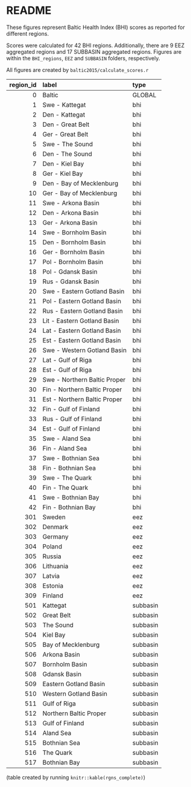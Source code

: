 # README

These figures represent Baltic Health Index (BHI) scores as reported for different regions. 

Scores were calculated for 42 BHI regions. Additionally, there are 9 EEZ aggregated regions and 17 SUBBASIN aggregated regions. Figures are within the `BHI_regions`, `EEZ` and `SUBBASIN` folders, respectively.

All figures are created by `baltic2015/calculate_scores.r`


| region_id|label                        |type     |
|---------:|:----------------------------|:--------|
|         0|Baltic                       |GLOBAL   |
|         1|Swe - Kattegat               |bhi      |
|         2|Den - Kattegat               |bhi      |
|         3|Den - Great Belt             |bhi      |
|         4|Ger - Great Belt             |bhi      |
|         5|Swe - The Sound              |bhi      |
|         6|Den - The Sound              |bhi      |
|         7|Den - Kiel Bay               |bhi      |
|         8|Ger - Kiel Bay               |bhi      |
|         9|Den - Bay of Mecklenburg     |bhi      |
|        10|Ger - Bay of Mecklenburg     |bhi      |
|        11|Swe - Arkona Basin           |bhi      |
|        12|Den - Arkona Basin           |bhi      |
|        13|Ger - Arkona Basin           |bhi      |
|        14|Swe - Bornholm Basin         |bhi      |
|        15|Den - Bornholm Basin         |bhi      |
|        16|Ger - Bornholm Basin         |bhi      |
|        17|Pol - Bornholm Basin         |bhi      |
|        18|Pol - Gdansk Basin           |bhi      |
|        19|Rus - Gdansk Basin           |bhi      |
|        20|Swe - Eastern Gotland Basin  |bhi      |
|        21|Pol - Eastern Gotland Basin  |bhi      |
|        22|Rus - Eastern Gotland Basin  |bhi      |
|        23|Lit - Eastern Gotland Basin  |bhi      |
|        24|Lat - Eastern Gotland Basin  |bhi      |
|        25|Est - Eastern Gotland Basin  |bhi      |
|        26|Swe - Western Gotland Basin  |bhi      |
|        27|Lat - Gulf of Riga           |bhi      |
|        28|Est - Gulf of Riga           |bhi      |
|        29|Swe - Northern Baltic Proper |bhi      |
|        30|Fin - Northern Baltic Proper |bhi      |
|        31|Est - Northern Baltic Proper |bhi      |
|        32|Fin - Gulf of Finland        |bhi      |
|        33|Rus - Gulf of Finland        |bhi      |
|        34|Est - Gulf of Finland        |bhi      |
|        35|Swe - Aland Sea              |bhi      |
|        36|Fin - Aland Sea              |bhi      |
|        37|Swe - Bothnian Sea           |bhi      |
|        38|Fin - Bothnian Sea           |bhi      |
|        39|Swe - The Quark              |bhi      |
|        40|Fin - The Quark              |bhi      |
|        41|Swe - Bothnian Bay           |bhi      |
|        42|Fin - Bothnian Bay           |bhi      |
|       301|Sweden                       |eez      |
|       302|Denmark                      |eez      |
|       303|Germany                      |eez      |
|       304|Poland                       |eez      |
|       305|Russia                       |eez      |
|       306|Lithuania                    |eez      |
|       307|Latvia                       |eez      |
|       308|Estonia                      |eez      |
|       309|Finland                      |eez      |
|       501|Kattegat                     |subbasin |
|       502|Great Belt                   |subbasin |
|       503|The Sound                    |subbasin |
|       504|Kiel Bay                     |subbasin |
|       505|Bay of Mecklenburg           |subbasin |
|       506|Arkona Basin                 |subbasin |
|       507|Bornholm Basin               |subbasin |
|       508|Gdansk Basin                 |subbasin |
|       509|Eastern Gotland Basin        |subbasin |
|       510|Western Gotland Basin        |subbasin |
|       511|Gulf of Riga                 |subbasin |
|       512|Northern Baltic Proper       |subbasin |
|       513|Gulf of Finland              |subbasin |
|       514|Aland Sea                    |subbasin |
|       515|Bothnian Sea                 |subbasin |
|       516|The Quark                    |subbasin |
|       517|Bothnian Bay                 |subbasin |

(table created by running `knitr::kable(rgns_complete)`)
